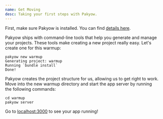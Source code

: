 ```yaml
---
name: Get Moving
desc: Taking your first steps with Pakyow.
---
```


First, make sure Pakyow is installed. You can find [details here](/docs/getting-started/installing).

Pakyow ships with command-line tools that help you generate and manage
your projects. These tools make creating a new project really easy.
Let's create one for this warmup:

```console
pakyow new warmup
Generating project: warmup
Running `bundle install`
Done!
```

Pakyow creates the project structure for us, allowing us to get right
to work. Move into the new warmup directory and start the app server by
running the following commands:

```console
cd warmup
pakyow server
```

Go to [localhost:3000](http://localhost:3000) to see your app running!
